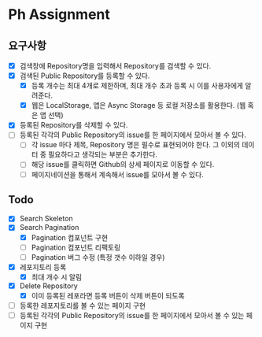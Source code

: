 # Ph Assignment

## 요구사항

- [x] 검색창에 Repository명을 입력해서 Repository를 검색할 수 있다.
- [x] 검색된 Public Repository를 등록할 수 있다.
  - [x] 등록 개수는 최대 4개로 제한하며, 최대 개수 초과 등록 시 이를 사용자에게 알려준다.
  - [x] 웹은 LocalStorage, 앱은 Async Storage 등 로컬 저장소를 활용한다. (웹 혹은 앱 선택)
- [x] 등록된 Repository를 삭제할 수 있다.
- [ ] 등록된 각각의 Public Repository의 issue를 한 페이지에서 모아서 볼 수 있다.
  - [ ] 각 issue 마다 제목, Repository 명은 필수로 표현되어야 한다. 그 이외의 데이터 중 필요하다고 생각되는 부분은 추가한다.
  - [ ] 해당 issue를 클릭하면 Github의 상세 페이지로 이동할 수 있다.
  - [ ] 페이지네이션을 통해서 계속해서 issue를 모아서 볼 수 있다.

## Todo

- [x] Search Skeleton
- [x] Search Pagination
  - [x] Pagination 컴포넌트 구현
  - [ ] Pagination 컴포넌트 리팩토링
  - [ ] Pagination 버그 수정 (특정 갯수 이하일 경우)
- [x] 레포지토리 등록
  - [x] 최대 개수 시 알림
- [x] Delete Repository
  - [x] 이미 등록된 레포라면 등록 버튼이 삭제 버튼이 되도록
- [ ] 등록한 레포지토리를 볼 수 있는 페이지 구현
- [ ] 등록된 각각의 Public Repository의 issue를 한 페이지에서 모아서 볼 수 있는 페이지 구현
